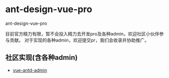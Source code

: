 # ant-design-vue-pro
ant-design-vue-pro

目前官方精力有限，暂不会投入精力去开发pro及各种admin，欢迎社区小伙伴参与贡献。
对于实现的各种admin，欢迎提交pr，我们会收录并协助推广。

## 社区实现(含各种admin)
- [vue-antd-admin](https://github.com/iczer/vue-antd-admin)

